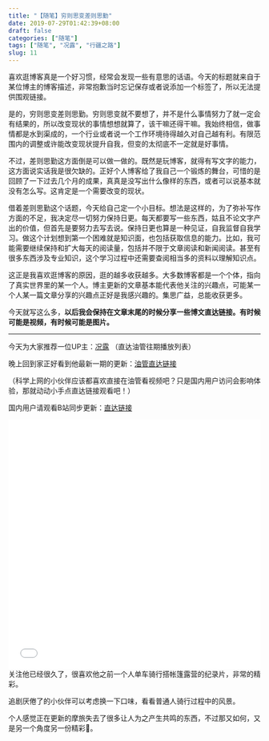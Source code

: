 ```yaml
---
title: "【随笔】穷则思变差则思勤"
date: 2019-07-29T01:42:39+08:00
draft: false
categories: ["随笔"]
tags: ["随笔", "况露", "行疆之路"]
slug: 11
---
```


喜欢逛博客真是一个好习惯，经常会发现一些有意思的话语。今天的标题就来自于某位博主的博客描述，非常抱歉当时忘记保存或者说添加一个标签了，所以无法提供围观链接。

是的，穷则思变差则思勤。穷则思变就不要想了，并不是什么事情努力了就一定会有结果的，所以改变现状的事情想想就算了，该干嘛还得干嘛。我始终相信，做事情都是水到渠成的，一个行业或者说一个工作环境待得越久对自己越有利。有限范围内的调整或许能改变现状提升自我，但变的太彻底不一定就是好事情。

不过，差则思勤这方面倒是可以做一做的。既然是玩博客，就得有写文字的能力，这方面说实话我是很欠缺的。正好个人博客给了我自己一个锻炼的舞台，可惜的是回顾了一下过去几个月的成果，真真是没写出什么像样的东西，或者可以说基本就没有怎么写。这肯定是一个需要改变的现状。

借着差则思勤这个话题，今天给自己定一个小目标。想法是这样的，为了弥补写作方面的不足，我决定尽一切努力保持日更。每天都要写一些东西，姑且不论文字产出的价值，但首先是要努力去写去说。保持日更也算是一种见证，自我监督自我学习。做这个计划想到第一个困难就是知识面，也包括获取信息的能力。比如，我可能需要继续保持和扩大每天的阅读量，包括并不限于文章阅读和新闻阅读。甚至有很多东西涉及专业知识，这个学习过程中还需要查阅相当多的资料以理解知识点。

这正是我喜欢逛博客的原因，逛的越多收获越多。大多数博客都是一个个体，指向了真实世界里的某一个人。博主更新的文章基本能代表他关注的兴趣点，可能某一个人某一篇文章分享的兴趣点正好是我感兴趣的。集思广益，总能收获更多。

今天就写这么多，**以后我会保持在文章末尾的时候分享一些博文直达链接。有时候可能是视频，有时候可能是图片。**

------

今天为大家推荐一位UP主：[况露](https://www.youtube.com/channel/UCi7SRwf5UjG4_ALGyOIHFFA/playlists) （直达油管往期播放列表）

晚上回到家正好看到他最新一期的更新：[油管直达链接](https://www.youtube.com/watch?v=jkXb66SOtro)

（科学上网的小伙伴应该都喜欢直接在油管看视频吧？只是国内用户访问会影响体验，那就动动小手点直达链接观看吧！）

国内用户请观看B站同步更新：[直达链接](https://www.bilibili.com/video/av61140058?zw) 

<iframe height=498 width=100% src="//player.bilibili.com/player.html?aid=61140058&cid=106370428&page=1" scrolling="no" border="0" frameborder="no" framespacing="0" allowfullscreen="true"> </iframe>
关注他已经很久了，很喜欢他之前一个人单车骑行搭帐篷露营的纪录片，非常的精彩。

追剧厌倦了的小伙伴可以考虑换一下口味，看看普通人骑行过程中的风景。

个人感觉正在更新的摩旅失去了很多让人为之产生共鸣的东西，不过那又如何，又是另一个角度另一份精彩👏。